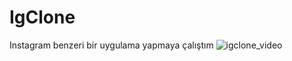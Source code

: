 # IgClone
Instagram benzeri bir uygulama yapmaya çalıştım
![igclone_video](https://github.com/asGenn/IgClone/assets/109176905/94aaaf61-c21e-487c-aded-9f440a0081cc)
